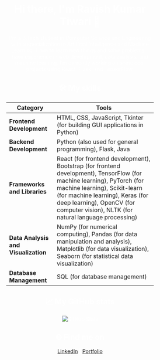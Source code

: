 <div align="center" style="background-image: url('Banner.png'); background-size: cover; color: white; padding: 50px;">

# Hi there, I'm Ravish Kumar Tiwari 👋

I'm a B.Tech student in Computer Science and Engineering with a specialization in Artificial Intelligence and Machine Learning. I love to learn new things and solve problems. I have experience in web development, data analysis, and machine learning. I'm currently working on some cool projects using React, Flask, and TensorFlow.

## 🛠️ My skills

| Category                   | Tools                                         |
|----------------------------|-----------------------------------------------|
| **Frontend Development**   | HTML, CSS, JavaScript, Tkinter (for building GUI applications in Python) |
| **Backend Development**    | Python (also used for general programming), Flask, Java |
| **Frameworks and Libraries**| React (for frontend development), Bootstrap (for frontend development), TensorFlow (for machine learning), PyTorch (for machine learning), Scikit-learn (for machine learning), Keras (for deep learning), OpenCV (for computer vision), NLTK (for natural language processing) |
| **Data Analysis and Visualization** | NumPy (for numerical computing), Pandas (for data manipulation and analysis), Matplotlib (for data visualization), Seaborn (for statistical data visualization) |
| **Database Management**    | SQL (for database management)                 |


## 📈 My GitHub stats

![GitHub Stats](https://github-readme-stats.vercel.app/api?username=Newton2025&show_icons=true&hide_title=true)

## 🌐 Find me on

[LinkedIn](https://www.linkedin.com/in/ravish-kumar-tiwari-37b030231?utm_source=share&utm_campaign=share_via&utm_content=profile&utm_medium=android_app) | [Portfolio](https://RKTWorld.netlify.com)

</div>
